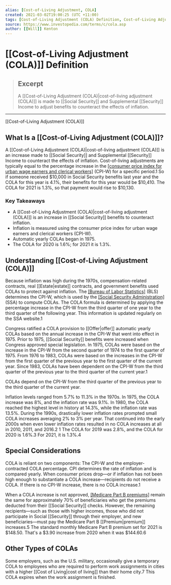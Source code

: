 ```yaml
---
alias: [Cost-of-Living Adjustment, COLA]
created: 2021-03-02T19:00:25 (UTC +11:00)
tags: [Cost-of-Living Adjustment (COLA) Definition, Cost-of-Living Adjustment (COLA)]
source: https://www.investopedia.com/terms/c/cola.asp
author: [[Will]] Kenton
---
```


# [[Cost-of-Living Adjustment (COLA)]] Definition

> ## Excerpt
> A [[Cost-of-Living Adjustment (COLA)|cost-of-living adjustment (COLA)]] is made to [[Social Security]] and Supplemental [[Security]] Income to adjust benefits to counteract the effects of inflation.

---

[[Cost-of-Living Adjustment (COLA)]]
## What Is a [[Cost-of-Living Adjustment (COLA)]]?

A [[Cost-of-Living Adjustment (COLA)|cost-of-living adjustment (COLA)]] is an increase made to [[Social Security]] and Supplemental [[Security]] Income to counteract the effects of inflation. Cost-of-living adjustments are typically equal to the percentage increase in the [[consumer price index for urban wage earners and clerical workers]](https://www.investopedia.com/terms/c/cpi-w.asp) (CPI-W) for a specific period.1 So if someone received $10,000 in Social Security benefits last year and the COLA for this year is 4.1%, their benefits for this year would be $10,410. The COLA for 2021 is 1.3%, so that payment would rise to $10,130.

### Key Takeaways

-   A [[Cost-of-Living Adjustment (COLA)|cost-of-living adjustment (COLA)]] is an increase in [[Social Security]] benefits to counteract inflation.
-   Inflation is measured using the consumer price index for urban wage earners and clerical workers (CPI-W).
-   Automatic yearly COLAs began in 1975.
-   The COLA for 2020 is 1.6%; for 2021 it is 1.3%.

## Understanding [[Cost-of-Living Adjustment (COLA)]]

Because inflation was high during the 1970s, compensation-related contracts, real [[Estate|estate]] contracts, and government benefits used COLAs to protect against inflation. The [[Bureau of Labor Statistics]](https://www.investopedia.com/terms/b/bls.asp) (BLS) determines the CPI-W, which is used by the [[Social Security Administration]](https://www.investopedia.com/terms/s/ssa.asp) (SSA) to compute COLAs. The COLA formula is determined by applying the percentage increase in the CPI-W from the third quarter of one year to the third quarter of the following year. This information is updated regularly on the SSA website.1

Congress ratified a COLA provision to [[Offer|offer]] automatic yearly COLAs based on the annual increase in the CPI-W that went into effect in 1975. Prior to 1975, [[Social Security]] benefits were increased when Congress approved special legislation. In 1975, COLAs were based on the increase in the CPI-W from the second quarter of 1974 to the first quarter of 1975. From 1976 to 1983, COLAs were based on the increases in the CPI-W from the first quarter of the previous year to the first quarter of the current year. Since 1983, COLAs have been dependent on the CPI-W from the third quarter of the previous year to the third quarter of the current year.1

COLAs depend on the CPI-W from the third quarter of the previous year to the third quarter of the current year.

Inflation levels ranged from 5.7% to 11.3% in the 1970s. In 1975, the COLA increase was 8%, and the inflation rate was 9.1%. In 1980, the COLA reached the highest level in history at 14.3%, while the inflation rate was 13.5%. During the 1990s, drastically lower inflation rates prompted small COLA increases averaging 2% to 3% per year. That continued into the early 2000s when even lower inflation rates resulted in no COLA increases at all in 2010, 2011, and 2016.2 1 The COLA for 2019 was 2.8%, and the COLA for 2020 is 1.6%.3 For 2021, it is 1.3%.4

## Special Considerations

COLA is reliant on two components: The CPI-W and the employer-contracted COLA percentage. CPI determines the rate of inflation and is compared yearly. When consumer prices drop—or if inflation has not been high enough to substantiate a COLA increase—recipients do not receive a COLA. If there is no CPI-W increase, there is no COLA increase.1

When a COLA increase is not approved, [[Medicare Part B premiums]](https://www.investopedia.com/terms/m/medicare-part-b-premiums.asp) remain the same for approximately 70% of beneficiaries who get the premiums deducted from their [[Social Security]] checks. However, the remaining recipients—such as those with higher incomes, those who did not participate in Social [[Security]] through their employer, and new beneficiaries—must pay the Medicare Part B [[Premium|premium]] increases.5 The standard monthly Medicare Part B premium set for 2021 is $148.50. That's a $3.90 increase from 2020 when it was $144.60.6

## Other Types of COLAs

Some employers, such as the U.S. military, occasionally give a temporary COLA to employees who are required to perform work assignments in cities with a higher [[Cost of Living|cost of living]] than their home city.7 This COLA expires when the work assignment is finished.
